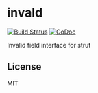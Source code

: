 # invald

[![Build Status](https://travis-ci.org/gostrut/invalid.svg?branch=master)](https://travis-ci.org/gostrut/invalid)
[![GoDoc](https://godoc.org/github.com/gostrut/invalid?status.svg)](http://godoc.org/github.com/gostrut/invalid)

Invalid field interface for strut

## License

MIT